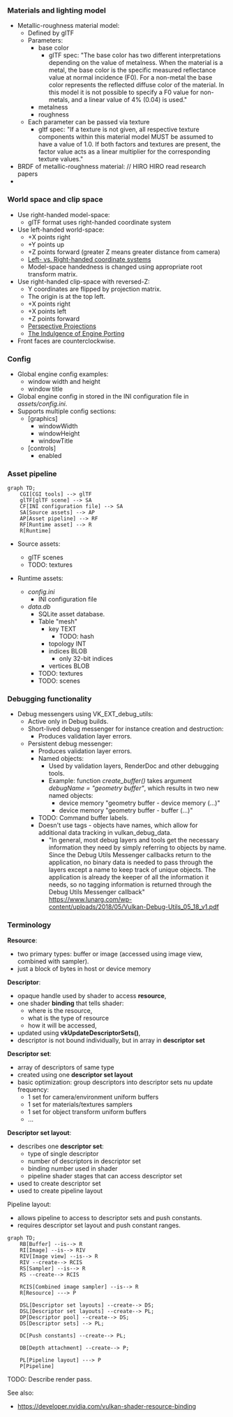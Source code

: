### Materials and lighting model

- Metallic-roughness material model:
    - Defined by glTF
    - Parameters:
        - base color
            - glTF spec: "The base color has two different interpretations depending on the value of metalness. When the
              material is a metal, the base color is the specific measured reflectance value at normal incidence (F0).
              For a non-metal the base color represents the reflected diffuse color of the material. In this model it is
              not possible to specify a F0 value for non-metals, and a linear value of 4% (0.04) is used."
        - metalness
        - roughness
    - Each parameter can be passed via texture
        - gltf spec: "If a texture is not given, all respective texture components within this material model MUST be
          assumed to have a value of 1.0. If both factors and textures are present, the factor value acts as a linear
          multiplier for the corresponding texture values."
- BRDF of metallic-roughness material:
  // HIRO HIRO read research papers
-

### World space and clip space

- Use right-handed model-space:
    - glTF format uses right-handed coordinate system
- Use left-handed world-space:
    - +X points right
    - +Y points up
    - +Z points forward (greater Z means greater distance from camera)
    - [Left- vs. Right-handed coordinate systems](https://www.evl.uic.edu/ralph/508S98/coordinates.html)
    - Model-space handedness is changed using appropriate root transform matrix.
- Use right-handed clip-space with reversed-Z:
    - Y coordinates are flipped by projection matrix.
    - The origin is at the top left.
    - +X points right
    - +X points left
    - +Z points forward
    - [Perspective Projections](https://learnwebgl.brown37.net/08_projections/projections_perspective.html)
    - [The Indulgence of Engine Porting](http://whirlicube.com/the-indulgence-of-engine-porting.html)
- Front faces are counterclockwise.

### Config

- Global engine config examples:
    - window width and height
    - window title
- Global engine config in stored in the INI configuration file in _assets/config.ini_.
- Supports multiple config sections:
    - \[graphics\]
        - windowWidth
        - windowHeight
        - windowTitle
    - \[controls\]
        - enabled

### Asset pipeline

```mermaid
graph TD;
    CGI[CGI tools] --> glTF
    glTF[glTF scene] --> SA
    CF[INI configuration file] --> SA
    SA[Source assets] --> AP
    AP[Asset pipeline] --> RF
    RF[Runtime asset] --> R
    R[Runtime]
```

- Source assets:
    - glTF scenes
    - TODO: textures

- Runtime assets:
    - _config.ini_
        - INI configuration file
    - _data.db_
        - SQLite asset database.
        - Table "mesh"
            - key TEXT
                - TODO: hash
            - topology INT
            - indices BLOB
                - only 32-bit indices
            - vertices BLOB
        - TODO: textures
        - TODO: scenes

### Debugging functionality

- Debug messengers using VK_EXT_debug_utils:
    - Active only in Debug builds.
    - Short-lived debug messenger for instance creation and destruction:
        - Produces validation layer errors.
    - Persistent debug messenger:
        - Produces validation layer errors.
        - Named objects:
            - Used by validation layers, RenderDoc and other debugging tools.
            - Example: function _create_buffer()_ takes argument _debugName = "geometry buffer"_, which results in two
              new named objects:
                - device memory "geometry buffer - device memory (...)"
                - device memory "geometry buffer - buffer (...)"
        - TODO: Command buffer labels.
        - Doesn't use tags - objects have names, which allow for additional data tracking in vulkan_debug_data.
            - "In general, most debug layers and tools get the necessary information they need by simply referring to
              objects by name. Since the Debug Utils Messenger callbacks return to the application, no binary data is
              needed to pass through the layers except a name to keep track of unique objects. The application is
              already the keeper of all the information it needs, so no tagging information is returned through the
              Debug Utils Messenger callback"
              https://www.lunarg.com/wp-content/uploads/2018/05/Vulkan-Debug-Utils_05_18_v1.pdf

### Terminology

**Resource**:

- two primary types: buffer or image (accessed using image view, combined with sampler).
- just a block of bytes in host or device memory

**Descriptor**:

- opaque handle used by shader to access **resource**,
- one shader **binding** that tells shader:
    - where is the resource,
    - what is the type of resource
    - how it will be accessed,
- updated using **vkUpdateDescriptorSets()**,
- descriptor is not bound individually, but in array in **descriptor set**

**Descriptor set**:

- array of descriptors of same type
- created using one **descriptor set layout**
- basic optimization: group descriptors into descriptor sets nu update frequency:
    - 1 set for camera/environment uniform buffers
    - 1 set for materials/textures samplers
    - 1 set for object transform uniform buffers
    - ...

**Descriptor set layout**:

- describes one **descriptor set**:
    - type of single descriptor
    - number of descriptors in descriptor set
    - binding number used in shader
    - pipeline shader stages that can access descriptor set
- used to create descriptor set
- used to create pipeline layout

Pipeline layout:

- allows pipeline to access to descriptor sets and push constants.
- requires descriptor set layout and push constant ranges.

```mermaid
graph TD;
    RB[Buffer] --is--> R
    RI[Image] --is--> RIV
    RIV[Image view] --is--> R
    RIV --create--> RCIS
    RS[Sampler] --is--> R
    RS --create--> RCIS

    RCIS[Combined image sampler] --is--> R
    R[Resource] ---> P
    
    DSL[Descriptor set layouts] --create--> DS;
    DSL[Descriptor set layouts] --create--> PL;
    DP[Descriptor pool] --create--> DS;
    DS[Descriptor sets] --> PL;
    
    DC[Push constants] --create--> PL;
    
    DB[Depth attachment] --create--> P;
    
    PL[Pipeline layout] ---> P
    P[Pipeline]
```

TODO: Describe render pass.

See also:

- https://developer.nvidia.com/vulkan-shader-resource-binding
 